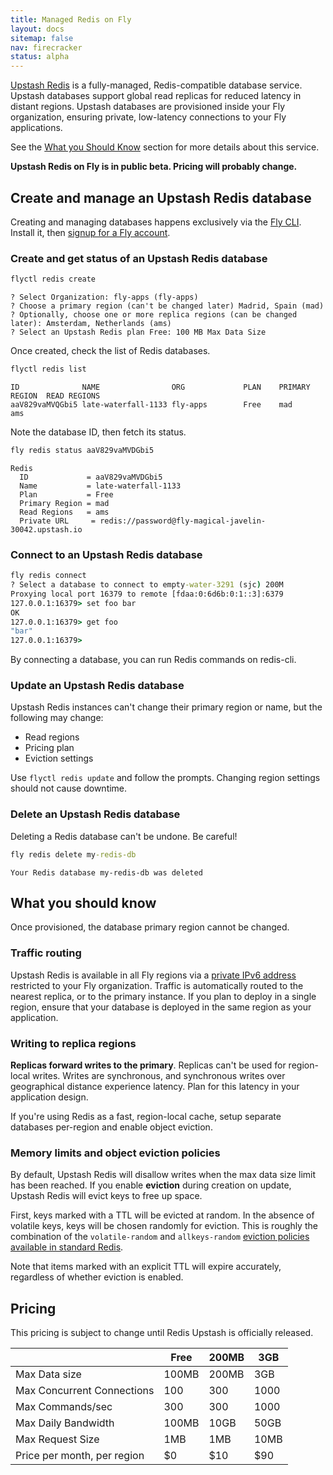 ```yaml
---
title: Managed Redis on Fly
layout: docs
sitemap: false
nav: firecracker
status: alpha
---
```


[Upstash Redis](https://docs.upstash.com/redis) is a fully-managed, Redis-compatible database service. Upstash databases support global read replicas for reduced latency in distant regions. Upstash databases are provisioned inside your Fly organization, ensuring private, low-latency connections to your Fly applications.

See the [What you Should Know](#what-you-should-know) section for more details about this service.

**Upstash Redis on Fly is in public beta. Pricing will probably change.**
## Create and manage an Upstash Redis database

Creating and managing databases happens exclusively via the [Fly CLI](/getting-started/installing-flyctl/). Install it, then [signup for a Fly account](https://fly.io/docs/getting-started/log-in-to-fly/).

### Create and get status of an Upstash Redis database

```cmd
flyctl redis create
```
```output
? Select Organization: fly-apps (fly-apps)
? Choose a primary region (can't be changed later) Madrid, Spain (mad)
? Optionally, choose one or more replica regions (can be changed later): Amsterdam, Netherlands (ams)
? Select an Upstash Redis plan Free: 100 MB Max Data Size
```

Once created, check the list of Redis databases.

```cmd
flyctl redis list
```
```output
ID             	NAME               	ORG          	PLAN	PRIMARY REGION	READ REGIONS
aaV829vaMVQGbi5	late-waterfall-1133	fly-apps     	Free	mad           	ams
```

Note the database ID, then fetch its status.

```cmd
fly redis status aaV829vaMVDGbi5
```
```output
Redis
  ID             = aaV829vaMVDGbi5
  Name           = late-waterfall-1133
  Plan           = Free
  Primary Region = mad
  Read Regions   = ams
  Private URL     = redis://password@fly-magical-javelin-30042.upstash.io
```

### Connect to an Upstash Redis database
```cmd
fly redis connect
? Select a database to connect to empty-water-3291 (sjc) 200M
Proxying local port 16379 to remote [fdaa:0:6d6b:0:1::3]:6379
127.0.0.1:16379> set foo bar
OK
127.0.0.1:16379> get foo
"bar"
127.0.0.1:16379>
```

By connecting a database, you can run Redis commands on redis-cli.

### Update an Upstash Redis database

Upstash Redis instances can't change their primary region or name, but the following may change:

* Read regions
* Pricing plan
* Eviction settings

Use `flyctl redis update` and follow the prompts. Changing region settings should not cause downtime.

### Delete an Upstash Redis database

Deleting a Redis database can't be undone. Be careful!

```cmd
fly redis delete my-redis-db
```
```output
Your Redis database my-redis-db was deleted
```

## What you should know

Once provisioned, the database primary region cannot be changed.

### Traffic routing

Upstash Redis is available in all Fly regions via a [private IPv6 address](/reference/private-networking#flycast) restricted to your Fly organization. Traffic is automatically routed to the nearest replica, or to the primary instance. If you plan to deploy in a single region, ensure that your database is deployed in the same region as your application.

### Writing to replica regions

**Replicas forward writes to the primary**. Replicas can't be used for region-local writes. Writes are synchronous, and synchronous writes over geographical distance experience latency. Plan for this latency in your application design.

If you're using Redis as a fast, region-local cache, setup separate databases per-region and enable object eviction.

### Memory limits and object eviction policies

By default, Upstash Redis will disallow writes when the max data size limit has been reached. If you enable **eviction** during creation on update, Upstash Redis will evict keys to free up space.

First, keys marked with a TTL will be evicted at random. In the absence of volatile keys, keys will be chosen randomly for eviction. This is roughly the combination of the `volatile-random` and `allkeys-random` [eviction policies available in standard Redis](https://redis.io/docs/manual/eviction/).

Note that items marked with an explicit TTL will expire accurately, regardless of whether eviction is enabled.

## Pricing

This pricing is subject to change until Redis Upstash is officially released.

|&nbsp;| Free | 200MB | 3GB |
|------|------|-------|-------|
|Max Data size|100MB|200MB|3GB|
|Max Concurrent Connections|100|300|1000|
|Max Commands/sec|300|300|1000|
|Max Daily Bandwidth|100MB|10GB|50GB|
|Max Request Size|1MB|1MB|10MB|
|Price per month, per region|$0|$10|$90|
